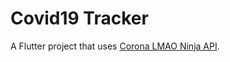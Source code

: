 # Covid19 Tracker

A Flutter project that uses [Corona LMAO Ninja API](https://corona.lmao.ninja/v2/all).
